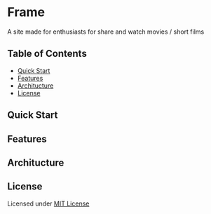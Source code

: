 # Frame

A site made for enthusiasts for share and watch movies / short films

## Table of Contents 

- [Quick Start](#quick-start)
- [Features](#features)
- [Architucture](#architucture)
- [License](#license)

<a id="quick-start"></a>
## Quick Start

<a id="features"></a>
## Features

<a id="architucture"></a>
## Architucture

<a id="license"></a>
## License

Licensed under [MIT License](./LICENSE)
